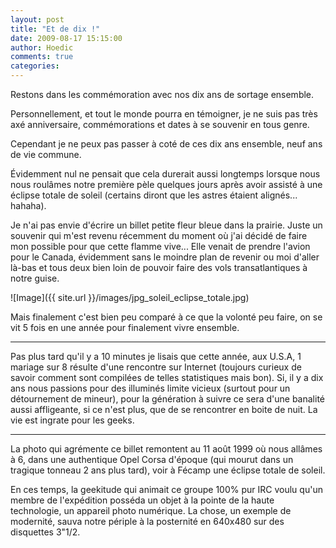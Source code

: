 ```yaml
---
layout: post
title: "Et de dix !"
date: 2009-08-17 15:15:00
author: Hoedic
comments: true
categories: 
---
```



Restons dans les commémoration avec nos dix ans de sortage ensemble.

Personnellement, et tout le monde pourra en témoigner, je ne suis pas très axé anniversaire, commémorations et dates à se souvenir en tous genre.

Cependant je ne peux pas passer à coté de ces dix ans ensemble, neuf ans de vie commune.

Évidemment nul ne pensait que cela durerait aussi longtemps lorsque nous nous roulâmes notre première pèle quelques jours après avoir assisté à une éclipse totale de soleil (certains diront que les astres étaient alignés... hahaha).

Je n'ai pas envie d'écrire un billet petite fleur bleue dans la prairie. Juste un souvenir qui m'est revenu récemment du moment où j'ai décidé de faire mon possible pour que cette flamme vive... Elle venait de prendre l'avion pour le Canada, évidemment sans le moindre plan de revenir ou moi d'aller là-bas et tous deux bien loin de pouvoir faire des vols transatlantiques à notre guise.

![Image]({{ site.url }}/images/jpg_soleil_eclipse_totale.jpg)


Mais finalement c'est bien peu comparé à ce que la volonté peu faire, on se vit 5 fois en une année pour finalement vivre ensemble.


***

Pas plus tard qu'il y a 10 minutes je lisais que cette année, aux U.S.A, 1 mariage sur 8 résulte d'une rencontre sur Internet (toujours curieux de savoir comment sont compilées de telles statistiques mais bon). Si, il y a dix ans nous passions pour des illuminés limite vicieux (surtout pour un détournement de mineur), pour la génération à suivre ce sera d'une banalité aussi affligeante, si ce n'est plus, que de se rencontrer en boite de nuit. La vie est ingrate pour les geeks.

***

La photo qui agrémente ce billet remontent au 11 août 1999 où nous allâmes à 6, dans une authentique Opel Corsa d'époque (qui mourut dans un tragique tonneau 2 ans plus tard), voir à Fécamp une éclipse totale de soleil.

En ces temps, la geekitude qui animait ce groupe 100% pur IRC voulu qu'un membre de l'expédition posséda un objet à la pointe de la haute technologie, un appareil photo numérique. La chose, un exemple de modernité, sauva notre périple à la posternité en 640x480 sur des disquettes 3"1/2.